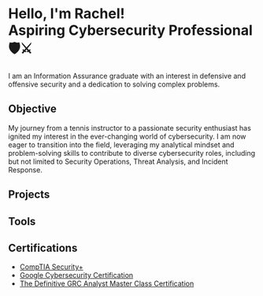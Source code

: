 # Hello, I'm Rachel! <br> Aspiring Cybersecurity Professional 🛡️⚔️


I am an Information Assurance graduate with an interest in defensive and offensive security and a dedication to solving complex problems.

## Objective

My journey from a tennis instructor to a passionate security enthusiast has ignited my interest in the ever-changing world of cybersecurity. I am now eager to transition into the field, leveraging my analytical mindset and problem-solving skills to contribute to diverse cybersecurity roles, including but not limited to Security Operations, Threat Analysis, and Incident Response.

## Projects

## Tools

## Certifications

- [CompTIA Security+](https://www.credly.com/badges/c56a1793-9bea-4312-be95-f0137c9f624c/public_url)
- [Google Cybersecurity Certification](https://www.credly.com/badges/7cc7cfc0-acc7-48bc-aa2a-54c47461a15f/public_url)
- [The Definitive GRC Analyst Master Class Certification](#)



